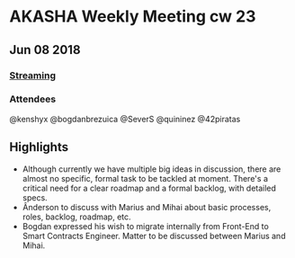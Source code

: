 # AKASHA Weekly Meeting cw 23
## Jun 08 2018
### [Streaming](https://appear.in/akashaproject)
### Attendees
@kenshyx @bogdanbrezuica @SeverS @quininez @42piratas 

## Highlights

- Although currently we have multiple big ideas in discussion, there are almost no specific, formal task to be tackled at moment. There's a critical need for a clear roadmap and a formal backlog, with detailed specs. 
- Ânderson to discuss with Marius and Mihai about basic processes, roles, backlog, roadmap, etc.
- Bogdan expressed his wish to migrate internally from Front-End to Smart Contracts Engineer. Matter to be discussed between Marius and Mihai.